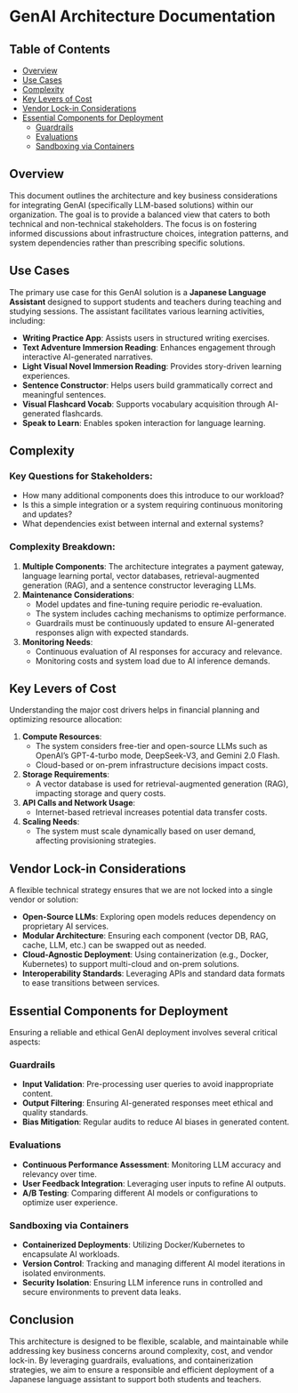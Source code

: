 # GenAI Architecture Documentation

## Table of Contents
- [Overview](#overview)
- [Use Cases](#use-cases)
- [Complexity](#complexity)
- [Key Levers of Cost](#key-levers-of-cost)
- [Vendor Lock-in Considerations](#vendor-lock-in-considerations)
- [Essential Components for Deployment](#essential-components-for-deployment)
  - [Guardrails](#guardrails)
  - [Evaluations](#evaluations)
  - [Sandboxing via Containers](#sandboxing-via-containers)

## Overview
This document outlines the architecture and key business considerations for integrating GenAI (specifically LLM-based solutions) within our organization. The goal is to provide a balanced view that caters to both technical and non-technical stakeholders. The focus is on fostering informed discussions about infrastructure choices, integration patterns, and system dependencies rather than prescribing specific solutions.

## Use Cases
The primary use case for this GenAI solution is a **Japanese Language Assistant** designed to support students and teachers during teaching and studying sessions. The assistant facilitates various learning activities, including:

- **Writing Practice App**: Assists users in structured writing exercises.
- **Text Adventure Immersion Reading**: Enhances engagement through interactive AI-generated narratives.
- **Light Visual Novel Immersion Reading**: Provides story-driven learning experiences.
- **Sentence Constructor**: Helps users build grammatically correct and meaningful sentences.
- **Visual Flashcard Vocab**: Supports vocabulary acquisition through AI-generated flashcards.
- **Speak to Learn**: Enables spoken interaction for language learning.

## Complexity
### Key Questions for Stakeholders:
- How many additional components does this introduce to our workload?
- Is this a simple integration or a system requiring continuous monitoring and updates?
- What dependencies exist between internal and external systems?

### Complexity Breakdown:
1. **Multiple Components**: The architecture integrates a payment gateway, language learning portal, vector databases, retrieval-augmented generation (RAG), and a sentence constructor leveraging LLMs.
2. **Maintenance Considerations**:
   - Model updates and fine-tuning require periodic re-evaluation.
   - The system includes caching mechanisms to optimize performance.
   - Guardrails must be continuously updated to ensure AI-generated responses align with expected standards.
3. **Monitoring Needs**:
   - Continuous evaluation of AI responses for accuracy and relevance.
   - Monitoring costs and system load due to AI inference demands.

## Key Levers of Cost
Understanding the major cost drivers helps in financial planning and optimizing resource allocation:

1. **Compute Resources**:
   - The system considers free-tier and open-source LLMs such as OpenAI’s GPT-4-turbo mode, DeepSeek-V3, and Gemini 2.0 Flash.
   - Cloud-based or on-prem infrastructure decisions impact costs.
2. **Storage Requirements**:
   - A vector database is used for retrieval-augmented generation (RAG), impacting storage and query costs.
3. **API Calls and Network Usage**:
   - Internet-based retrieval increases potential data transfer costs.
4. **Scaling Needs**:
   - The system must scale dynamically based on user demand, affecting provisioning strategies.

## Vendor Lock-in Considerations
A flexible technical strategy ensures that we are not locked into a single vendor or solution:

- **Open-Source LLMs**: Exploring open models reduces dependency on proprietary AI services.
- **Modular Architecture**: Ensuring each component (vector DB, RAG, cache, LLM, etc.) can be swapped out as needed.
- **Cloud-Agnostic Deployment**: Using containerization (e.g., Docker, Kubernetes) to support multi-cloud and on-prem solutions.
- **Interoperability Standards**: Leveraging APIs and standard data formats to ease transitions between services.

## Essential Components for Deployment
Ensuring a reliable and ethical GenAI deployment involves several critical aspects:

### Guardrails
- **Input Validation**: Pre-processing user queries to avoid inappropriate content.
- **Output Filtering**: Ensuring AI-generated responses meet ethical and quality standards.
- **Bias Mitigation**: Regular audits to reduce AI biases in generated content.

### Evaluations
- **Continuous Performance Assessment**: Monitoring LLM accuracy and relevancy over time.
- **User Feedback Integration**: Leveraging user inputs to refine AI outputs.
- **A/B Testing**: Comparing different AI models or configurations to optimize user experience.

### Sandboxing via Containers
- **Containerized Deployments**: Utilizing Docker/Kubernetes to encapsulate AI workloads.
- **Version Control**: Tracking and managing different AI model iterations in isolated environments.
- **Security Isolation**: Ensuring LLM inference runs in controlled and secure environments to prevent data leaks.

## Conclusion
This architecture is designed to be flexible, scalable, and maintainable while addressing key business concerns around complexity, cost, and vendor lock-in. By leveraging guardrails, evaluations, and containerization strategies, we aim to ensure a responsible and efficient deployment of a Japanese language assistant to support both students and teachers.

